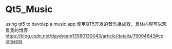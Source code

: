 # Qt5_Music
using qt5 to devolep a music app
使用QT5开发的音乐播放器，具体内容可以观看我的博客  https://blog.csdn.net/daydream13580130043/article/details/79094643#comments
